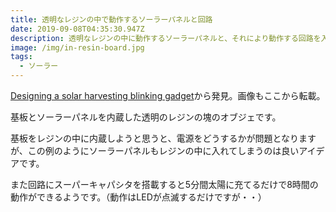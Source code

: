 ```yaml
---
title: 透明なレジンの中で動作するソーラーパネルと回路
date: 2019-09-08T04:35:30.947Z
description: 透明なレジンの中に動作するソーラーパネルと、それにより動作する回路を入れ込んだ作例を紹介します。
image: /img/in-resin-board.jpg
tags:
  - ソーラー
---
```

[Designing a solar harvesting blinking gadget](https://hackaday.io/project/165713-designing-a-solar-harvesting-blinking-gadget)から発見。画像もここから転載。

基板とソーラーパネルを内蔵した透明のレジンの塊のオブジェです。

基板をレジンの中に内蔵しようと思うと、電源をどうするかが問題となりますが、この例のようにソーラーパネルもレジンの中に入れてしまうのは良いアイデアです。

また回路にスーパーキャパシタを搭載すると5分間太陽に充てるだけで8時間の動作ができるようです。（動作はLEDが点滅するだけですが・・）
